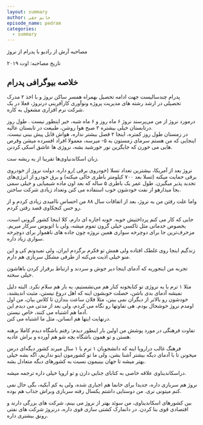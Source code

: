 ```yaml
---
layout: summary
author: خانم حقی
episode_name: pedram
categories:
  - summary
---
```

مصاحبه آرش از رادیو با پدرام از نروژ

تاریخ مصاحبه: اوت ۲۰۱۹

## خلاصه بیوگرافی پدرام

پدرام چندسالیست جهت ادامه تحصیل بهمراه همسر ساکن نروژ و با اخذ ۲ مدرک تحصیلی در ارشد رشته های مدیریت پروژه ونوآوری کارآفرینی درنروژ، فعلا در یک شرکت نرم افزاری مشغول به کاره.

 درمورد نروژ از من می‌پرسند نروژ ۶ ماه روز و ۶ ماه شبه، خیر اینطور نیست .
طول روز درتابستان خیلی بیشتره ۲ صبح هوا روشن، طبیعت در تابستان عالیه.  
در زمستان طول روز کمتره، اینجا ۲ فصل بیشتر نداره، هواش قابل پیش بینی نیست. اینجایی که من هستم سرمای زمستون به ۵- میرسه، معمولا افراد افسرده میشن وقرص هایی می خورن که جایگزین نور خورشید بشه، نروژی ها عاشق اسکی کردنن.

زبان اسکاندنیاوی‌ها تقریبا از یه ریشه ست.

نروژ بعد از آمریکا، بیشترین تعداد تسلا (خودروی برقی )رو داره. دولت نروژ از خودروی برقی حمایت میکنه (تسلا بعد ۷۰۰ کیلومتر باطری خالی میکنه) و برق خودرو از انرژی‌های تجدید پذیر میگیرن. طول عمر یک باطری ۵ ساله که بعد اون ماده شیمیایی و خیلی سمی بجا میذارهو از نفت خودشون خوب استفاده می کنن وتعداد زیادی شرکت ساختن.

واما علت رفتن من به نروژ، بعد از اتفاقات سال ۸۸ من احساس ناامیدی زیادی کردم و از رو حس کنجکاوی قصد رفتن کردم.

جایی که کار می کنم پرداختیش خوبه. خونه اجاره ای دارم، کلا اینجا کشور گرونی است، بخصوص خدماتی مثل تاکسی خیلی گرون تموم میشه، ولی با اتوبوس سرکار میریم. مزخرف‌ترین جا برای دوچرخه سواری همین نروژه چون جاده های ناهموار برای دوچرخه سواری زیاد داره.

زندگیم اینجا روی غلطک افتاده ولی همش تو فکرم برگردم ایران، ولی نمیدونم کی و این منو خیلی اذیت می‌کنه از طرفی مشکل سربازی هم دارم.

تجربه من اینجوریه که آدمای اینجا دیر جوش و سردند و ارتباط برقرار کردن باهاشون خیلی سخته.

مثلا ۱ ترم با یه نروژی تو کتابخونه کنار هم می‌نشستیم، یه بار هم سلام نکرد. البته دلیل نمیشه آدمای بدی باشن، خصلت خوبشون اینه که اهل دروغ نیستن، مثبت اندیشند، خودشون رو بالاتر از دیگران نمی بینن، مثلا فلان ساعت بندازن تا کلاس بیان، من اول اومدم نروژ خوشحال بودم. هی تفاوتها رو نگاه می کردم، ولی بعد از مدتی می دیدم این آدما هم اشتباه می کنند، خاص نیستن.  
 درنهایت اینها هم انسانن، مثل ما اشتباه می کنن.
 
 تفاوت فرهنگی در مورد پوشش من اولین بار اینطور دیدم: رفتم باشگاه دیدم کاملا برهنه هستن و تو همون باشگاه بچه شو هم آورده و براش عادیه.

 فرهنگ غالب دراروپا اینه که دانشجویان ۱ ترم یا ۱ سال میرند کشور دیگه‌ای درس میخونن تا با آدمای دیگه بیشتر آشنا بشن، ولی ما تو کشورمون اینو نداریم، اگه بشه خیلی بهتر میشه تا جهان بینیمون نسبت به کشورهای دیگه متعادل بشه.

دراسکاندیناوی علاقه خاصی  به کتابای جنایی دارن و تو اروپا خیلی داره ترجمه میشه.

نروژ هم سربازی داره، جدیدا برای خانما هم اجباری شده، ولی یه کم آبکیه، بگی حال نمی کنم میتونی نری. من دوستایی داشتم یکسال رفته سربازی وبراش جذاب هم بوده.

بین کشورهای اسکاندیناوی، من سوئد بهتر از نروژ می بینم، شرکت های بزرگی دارند و اقتصادی قوی بنا کردن. در دانمارک کشتی سازی قوی داره، درنروژ شرکت های نفتی رونق بیشتری داره.
